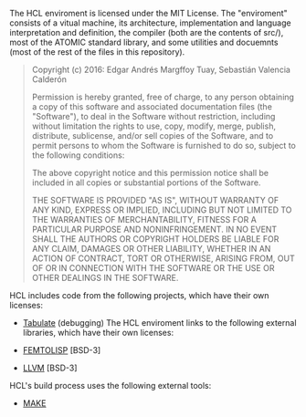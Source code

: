 The HCL enviroment is licensed under the MIT License. The "enviroment" consists of a vitual machine, its architecture, implementation and language interpretation and definition, the compiler (both are the contents of src/), most of the ATOMIC standard library, and some utilities and docuemnts (most of the rest of the files in this repository).

> Copyright (c) 2016: Edgar Andrés Margffoy Tuay, Sebastián Valencia Calderón
> 
>
> Permission is hereby granted, free of charge, to any person obtaining
> a copy of this software and associated documentation files (the
> "Software"), to deal in the Software without restriction, including
> without limitation the rights to use, copy, modify, merge, publish,
> distribute, sublicense, and/or sell copies of the Software, and to
> permit persons to whom the Software is furnished to do so, subject to
> the following conditions:
>
> The above copyright notice and this permission notice shall be
> included in all copies or substantial portions of the Software.
>
> THE SOFTWARE IS PROVIDED "AS IS", WITHOUT WARRANTY OF ANY KIND,
> EXPRESS OR IMPLIED, INCLUDING BUT NOT LIMITED TO THE WARRANTIES OF
> MERCHANTABILITY, FITNESS FOR A PARTICULAR PURPOSE AND
> NONINFRINGEMENT. IN NO EVENT SHALL THE AUTHORS OR COPYRIGHT HOLDERS BE
> LIABLE FOR ANY CLAIM, DAMAGES OR OTHER LIABILITY, WHETHER IN AN ACTION
> OF CONTRACT, TORT OR OTHERWISE, ARISING FROM, OUT OF OR IN CONNECTION
> WITH THE SOFTWARE OR THE USE OR OTHER DEALINGS IN THE SOFTWARE.

HCL includes code from the following projects, which have their own licenses:
- [Tabulate](https://github.com/gregbanks/python-tabulate/blob/master/LICENSE) (debugging) 
The HCL enviroment links to the following external libraries, which have their
own licenses:

- [FEMTOLISP](https://github.com/JeffBezanson/femtolisp) [BSD-3]
- [LLVM](http://llvm.org/releases/3.7.0/LICENSE.TXT) [BSD-3]

HCL's build process uses the following external tools:

- [MAKE](http://hydra.nixos.org/build/1524660/download/1/README)


